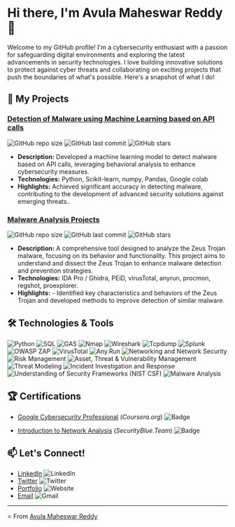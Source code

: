 
# Hi there, I'm Avula Maheswar Reddy 👋

Welcome to my GitHub profile! I'm a cybersecurity enthusiast with a passion for safeguarding digital environments and exploring the latest advancements in security technologies. I love building innovative solutions to protect against cyber threats and collaborating on exciting projects that push the boundaries of what's possible. Here's a snapshot of what I do!

## 🚀 My Projects

### [Detection of Malware using Machine Learning based on API calls](https://github.com/maheavula/Detection-of-Malware-using-Machine-Learning-based-on-API-calls/tree/malware-Detection)
![GitHub repo size](https://img.shields.io/github/repo-size/maheavula/Detection-of-Malware-using-Machine-Learning-based-on-API-calls)
![GitHub last commit](https://img.shields.io/github/last-commit/maheavula/Detection-of-Malware-using-Machine-Learning-based-on-API-calls)
![GitHub stars](https://img.shields.io/github/stars/maheavula/Detection-of-Malware-using-Machine-Learning-based-on-API-calls?style=social)
- **Description:** Developed a machine learning model to detect malware based on API calls, leveraging behavioral analysis to enhance cybersecurity measures.
- **Technologies:** Python, Scikit-learn, numpy, Pandas, Google colab
- **Highlights:** Achieved significant accuracy in detecting malware, contributing to the development of advanced security solutions against emerging threats..

### [Malware Analysis Projects](https://github.com/maheavula/Malware-analysis-projects)
![GitHub repo size](https://img.shields.io/github/repo-size/maheavula/Malware-analysis-projects)
![GitHub last commit](https://img.shields.io/github/last-commit/maheavula/Malware-analysis-projects)
![GitHub stars](https://img.shields.io/github/stars/maheavula/Malware-analysis-projects?style=social)
- **Description:** A comprehensive tool designed to analyze the Zeus Trojan malware, focusing on its behavior and functionality. This project aims to understand and dissect the Zeus Trojan to enhance malware detection and prevention strategies.
- **Technologies:** IDA Pro / Ghidra, PEiD, virusTotal, anyrun, procmon, regshot, proexplorer.
- **Highlights:** - Identified key characteristics and behaviors of the Zeus Trojan and developed methods to improve detection of similar malware.

## 🛠️ Technologies & Tools

![Python](https://img.shields.io/badge/-Python-3776AB?logo=python&logoColor=white&style=flat-square)
![SQL](https://img.shields.io/badge/-SQL-E3386C?logo=sqlite&logoColor=white&style=flat-square)
![GAS](https://img.shields.io/badge/-GAS-4285F4?logo=appscript&logoColor=white&style=flat-square)
![Nmap](https://img.shields.io/badge/-Nmap-009D38?logo=nmap&logoColor=white&style=flat-square)
![Wireshark](https://img.shields.io/badge/-Wireshark-4285F4?logo=wireshark&logoColor=white&style=flat-square)
![Tcpdump](https://img.shields.io/badge/-Tcpdump-000000?logo=tcpdump&logoColor=white&style=flat-square)
![Splunk](https://img.shields.io/badge/-Splunk-007AFF?logo=splunk&logoColor=white&style=flat-square)
![OWASP ZAP](https://img.shields.io/badge/-OWASP%20ZAP-F7DF1E?logo=zap&logoColor=black&style=flat-square)
![VirusTotal](https://img.shields.io/badge/-VirusTotal-8C001A?logo=virustotal&logoColor=white&style=flat-square)
![Any.Run](https://img.shields.io/badge/-Any.Run-007BFF?logo=anyrun&logoColor=white&style=flat-square)
![Networking and Network Security](https://img.shields.io/badge/-Networking%20and%20Network%20Security-007AFF?style=flat-square)
![Risk Management](https://img.shields.io/badge/-Risk%20Management-FF0000?style=flat-square)
![Asset, Threat & Vulnerability Management](https://img.shields.io/badge/-Asset%2C%20Threat%20%26%20Vulnerability%20Management-008000?style=flat-square)
![Threat Modeling](https://img.shields.io/badge/-Threat%20Modeling-FFA500?style=flat-square)
![Incident Investigation and Response](https://img.shields.io/badge/-Incident%20Investigation%20and%20Response-808080?style=flat-square)
![Understanding of Security Frameworks (NIST CSF)](https://img.shields.io/badge/-Understanding%20of%20Security%20Frameworks%20(NIST%20CSF)-0000FF?style=flat-square)
![Malware Analysis](https://img.shields.io/badge/-Malware%20Analysis-00FFFF?style=flat-square)

## 🏆 Certifications

- [Google Cybersecurity Professional](https://www.linkedin.com/in/avula-maheswar-reddy-0998a529a/details/certifications/) (*Coursera.org*)
  ![Badge](https://img.shields.io/badge/Certificate-Awesome-blue)
  
- [Introduction to Network Analysis](https://www.linkedin.com/in/avula-maheswar-reddy-0998a529a/details/certifications/) (*SecurityBlue.Team*)
  ![Badge](https://img.shields.io/badge/Certificate-Excellent-green)        

## 📫 Let's Connect!

- [LinkedIn](https://www.linkedin.com/in/yourusername) 
  ![LinkedIn](https://img.shields.io/badge/-LinkedIn-0A66C2?logo=linkedin&logoColor=white&style=flat-square)
- [Twitter](https://twitter.com/yourusername)
  ![Twitter](https://img.shields.io/twitter/follow/yourusername?style=social)
- [Portfolio](https://yourwebsite.com)
  ![Website](https://img.shields.io/badge/-Website-3b5998?logo=google-chrome&logoColor=white&style=flat-square)
- [Email](mailto:maheshavula0366@gmail.com)
  ![Gmail](https://img.shields.io/badge/-Gmail-D14836?logo=gmail&logoColor=white&style=flat-square)

---

⭐️ From [Avula Maheswar Reddy](https://github.com/maheavula)

